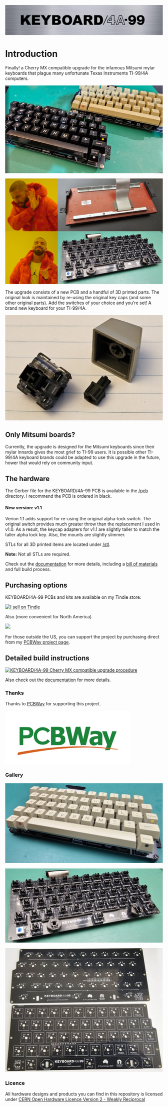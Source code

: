 ![KEYBOARD/4A-99](img/logo.png)

# Introduction

Finally! a Cherry MX compatible upgrade for the infamous Mitsumi mylar keyboards that plague many unfortunate Texas Instruments TI-99/4A computers.

![](img/black-and-beige.jpg)

![](img/drake.jpg)

The upgrade consists of a new PCB and a handful of 3D printed parts. The original look is maintained by re-using the original key caps (and some other original parts). Add the switches of your choice and you're set! A brand new keyboard for your TI-99/4A.

![](img/keycap-adapter.jpg)

## Only Mitsumi boards?

Currently, the upgrade is designed for the Mitsumi keyboards since their mylar innards gives the most grief to TI-99 users. It is possible other TI-99/4A keyboard brands could be adapted to use this upgrade in the future, hower that would rely on community input.

## The hardware

The Gerber file for the KEYBOARD/4A-99 PCB is available in the [/pcb](pcb) directory. I recommend the PCB is ordered in black.

#### New version: v1.1

Verion 1.1 adds support for re-using the original alpha-lock switch. The original switch provides much greater throw than the replacement I used in v1.0. As a result, the keycap adapters for v1.1 are slightly taller to match the taller alpha lock key. Also, the mounts are slightly slimmer.

STLs for all 3D printed items are located under [/stl](stl). 

**Note:** Not all STLs are required.

Check out the [documentation](doc) for more details, including a [bill of materials](doc#bill-of-materials) and full build process.

## Purchasing options

KEYBOARD/4A-99 PCBs and kits are available on my Tindie store:

<a href="https://www.tindie.com/products/visrealm/keyboard4a-99"><img src="https://d2ss6ovg47m0r5.cloudfront.net/badges/tindie-larges.png" alt="I sell on Tindie" width="200" height="104"></a>

Also (more convenient for North America)

<a href="https://www.arcadeshopper.com/wp/store/#!/Keyboard99-Mitsumi-membrane-replacement-PCB-only/p/648592668"><img width="640" src="https://www.arcadeshopper.com/wp/wp-content/uploads/2016/01/Arcadeshopper-horizontal-Web-logo-1024x147.jpg"></img></a>

For those outside the US, you can support the project by purchasing direct from my [PCBWay project page](https://www.pcbway.com/project/shareproject/KEYBOARD_4A_99_0361cd65.html). 

## Detailed build instructions

[![KEYBOARD/4A-99 Cherry MX compatible upgrade procedure](https://img.visualrealmsoftware.com/youtube/thumb/9g29EfUJuLM)](https://youtu.be/9g29EfUJuLM "KEYBOARD/4A-99 Cherry MX compatible upgrade procedure")

Also check out the [documentation](doc) for more details.

### Thanks

Thanks to [PCBWay](https://pcbway.com/g/186WQ9) for supporting this project.

[![PCBWay](/img/pcbway_sm.png)](https://pcbway.com/g/186WQ9)

### Gallery

![](img/keyboard-populated.jpg)

![](img/keyboard-nocaps.jpg)

![](img/pcb-v1_0.jpg)

### Licence

All hardware designs and products you can find in this repository is licensed under [CERN Open Hardware Licence Version 2 - Weakly Reciprocal](/LICENCE.txt)
